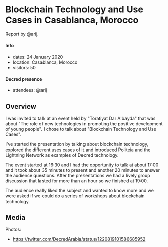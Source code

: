 # Blockchain Technology and Use Cases in Casablanca, Morocco

Report by @arij.

#### Info

- dates: 24 January 2020
- location: Casablanca, Morocco
- visitors: 50

#### Decred presence

- attendees: @arij

## Overview

I was invited to talk at an event held by "Toratiyat Dar Albayda" that was about "The role of new technologies in promoting the positive development of young people". I chose to talk about "Blockchain Technology and Use Cases".

I've started the presentation by talking about blockchain technology, explored the different uses cases of it and introduced Politeia and the Lightning Network as examples of Decred technology.

The event started at 16:30 and I had the opportunity to talk at about 17:00 and it took about 35 minutes to present and another 20 minutes to answer the audience questions. After the presentations we had a lively group discussion that lasted for more than an hour so we finished at 19:00.

The audience really liked the subject and wanted to know more and we were asked if we could do a series of workshops about blockchain technology.

## Media

Photos:

- https://twitter.com/DecredArabia/status/1220819101586685952
